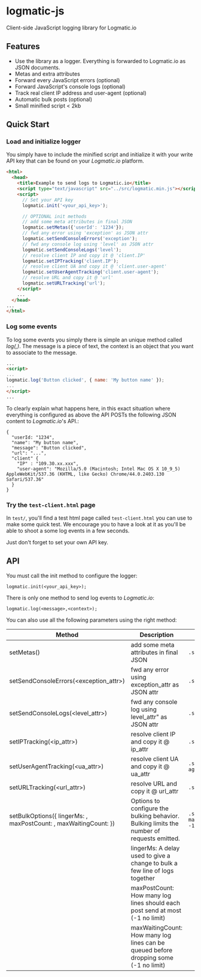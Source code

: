 # logmatic-js

Client-side JavaScript logging library for Logmatic.io

## Features

- Use the library as a logger. Everything is forwarded to Logmatic.io as JSON documents.
- Metas and extra attributes
- Forward every JavaScript errors (optional)
- Forward JavaScript's console logs (optional)
- Track real client IP address and user-agent (optional)
- Automatic bulk posts (optional)
- Small minified script < 2kb

## Quick Start

### Load and initialize logger

You simply have to include the minified script and initialize it with your write API key that can be found on your *Logmatic.io* platform.

```html
<html>
  <head>
    <title>Example to send logs to Logmatic.io</title>
    <script type="text/javascript" src="../src/logmatic.min.js"></script>
    <script>
      // Set your API key
      logmatic.init('<your_api_key>');

      // OPTIONAL init methods
      // add some meta attributes in final JSON
      logmatic.setMetas({'userId': '1234'});
      // fwd any error using 'exception' as JSON attr
      logmatic.setSendConsoleErrors('exception');
      // fwd any console log using 'level' as JSON attr
      logmatic.setSendConsoleLogs('level');
      // resolve client IP and copy it @ 'client.IP'
      logmatic.setIPTracking('client.IP');
      // resolve client UA and copy it @ 'client.user-agent'
      logmatic.setUserAgentTracking('client.user-agent');
      // resolve URL and copy it @ 'url'
      logmatic.setURLTracking('url');
	</script>
    ...
  </head>
...
</html>
```

### Log some events

To log some events you simply there is simple an unique method called *log(<message>,<context>)*. The message is a piece of text, the context is an object that you want to associate to the message.

```html
...
<script>
...
logmatic.log('Button clicked', { name: 'My button name' });
...
</script>
...
```

To clearly explain what happens here, in this exact situation where everything is configured as above the API POSTs the following JSON content to *Logmatic.io*'s API.:

```
{
  "userId: "1234",
  "name": "My button name",
  "message": "Button clicked",
  "url": "...",
  "client" {
    "IP" : "109.30.xx.xxx",
    "user-agent": "Mozilla/5.0 (Macintosh; Intel Mac OS X 10_9_5) AppleWebKit/537.36 (KHTML, like Gecko) Chrome/44.0.2403.130 Safari/537.36"
  }
}
```

### Try the `test-client.html` page

In `test/`, you'll find a test html page called `test-client.html` you can use to make some quick test.
We encourage you to have a look at it as you'll be able to shoot a some log events in a few seconds.

Just don't forget to set your own API key.

## API

You must call the init method to configure the logger:
```
logmatic.init(<your_api_key>);
```

There is only one method to send log events to *Logmatic.io*:
```
logmatic.log(<message>,<context>);
```

You can also use all the following parameters using the right method:

| Method        | Description           |  Example  |
| ------------- | ------------- |  ----- |
| setMetas(<object>) | add some meta attributes in final JSON | `.setMetas({ 'userId': '1234' })` |
| setSendConsoleErrors(<exception_attr>) | fwd any error using exception_attr as JSON attr | `.setSendConsoleErrors('exception');`|
| setSendConsoleLogs(<level_attr>) | fwd any console log using level_attr" as JSON attr | `.setSendConsoleLogs('level')`|
| setIPTracking(<ip_attr>) | resolve client IP and copy it @ ip_attr | `.setIPTracking('client.IP')`|
| setUserAgentTracking(<ua_attr>) | resolve client UA and copy it @ ua_attr | `.setUserAgentTracking('client.user-agent')`|
| setURLTracking(<url_attr>) | resolve URL and copy it @ url_attr | `.setURLTracking('url')`|
| setBulkOptions({ lingerMs: <duration in ms>, maxPostCount: <count>, maxWaitingCount: <count> }) | Options to configure the bulking behavior. Bulking limits the number of requests emitted. | `.setBulkOptions({ lingerMs: 500, maxPostCount: 10, maxWaitingCount: -1 })`|
| | lingerMs: A delay used to give a change to bulk a few line of logs together |
| | maxPostCount: How many log lines should each post send at most (-1 no limit) |
| | maxWaitingCount: How many log lines can be queued before dropping some (-1 no limit) |
